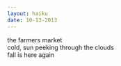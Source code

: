 ```yaml
---
layout: haiku
date: 10-13-2013
---
```


the farmers market<br>
cold, sun peeking through the clouds<br>
fall is here again
